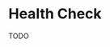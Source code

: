 # Health Check

<!--
https://github.com/HazelHook/Hazel/blob/main/apps/backend/src/index.ts
-->

TODO
